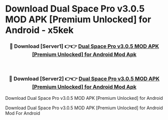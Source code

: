 # Download Dual Space Pro v3.0.5 MOD APK [Premium Unlocked] for Android - x5kek


<div align="center">
<h3>🔴 Download [Server1] 👉👉 <a href="https://apk-comot.site?title=Dual_Space_Pro_v3.0.5_MOD_APK_[Premium_Unlocked]_for_Android">Dual Space Pro v3.0.5 MOD APK [Premium Unlocked] for Android Mod Apk</a></h3><br>
<h3>🔴 Download [Server2] 👉👉 <a href="https://apk-comot.site?title=Dual_Space_Pro_v3.0.5_MOD_APK_[Premium_Unlocked]_for_Android">Dual Space Pro v3.0.5 MOD APK [Premium Unlocked] for Android Mod Apk</a></h3>
</div>



Download Dual Space Pro v3.0.5 MOD APK [Premium Unlocked] for Android 

Download Dual Space Pro v3.0.5 MOD APK [Premium Unlocked] for Android Mod For Android